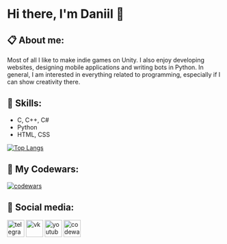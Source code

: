 # Hi there, I'm Daniil 👋

## 📋 About me:

Most of all I like to make indie games on Unity. I also enjoy developing websites, designing mobile applications and writing bots in Python. In general, I am interested in everything related to programming, especially if I can show creativity there.

## 💪 Skills:

- C, C++, C#
- Python
- HTML, CSS

[![Top Langs](https://github-readme-stats.vercel.app/api/top-langs/?username=xort1&theme=dark)](https://github.com/anuraghazra/github-readme-stats)

## 👊 My Codewars:

[![codewars](https://www.codewars.com/users/xorti/badges/large)](https://www.codewars.com/users/xorti)

## 💬 Social media:

[<img src='https://i.ibb.co/jJJxJsr/free-icon-telegram-2111646.png' alt='telegram' height='40'>](https://t.me/opopee)  [<img src='https://i.ibb.co/Wvrx3JF/free-icon-vk-3670055.png' alt='vk' height='40'>](https://vk.com/uknowimsayin)  [<img src='https://i.ibb.co/0ypZ5tR/free-icon-youtube-3670147.png' alt='youtube' height='40'>](https://www.youtube.com/channel/UCTKjCejrM-1pZKNlgtubh1Q)  [<img src='https://i.ibb.co/hd44N43/1.png' alt='codewars' height='40'>](https://www.codewars.com/users/xorti)
